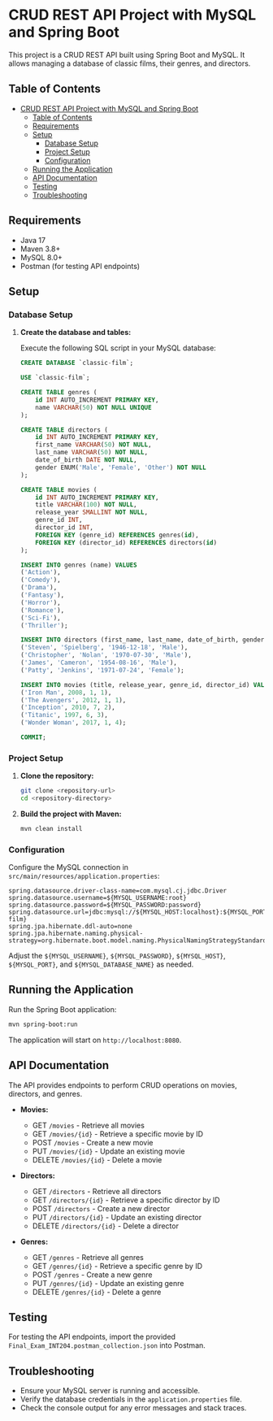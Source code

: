 # CRUD REST API Project with MySQL and Spring Boot

This project is a CRUD REST API built using Spring Boot and MySQL. It allows managing a database of classic films, their genres, and directors.

## Table of Contents

- [CRUD REST API Project with MySQL and Spring Boot](#crud-rest-api-project-with-mysql-and-spring-boot)
  - [Table of Contents](#table-of-contents)
  - [Requirements](#requirements)
  - [Setup](#setup)
    - [Database Setup](#database-setup)
    - [Project Setup](#project-setup)
    - [Configuration](#configuration)
  - [Running the Application](#running-the-application)
  - [API Documentation](#api-documentation)
  - [Testing](#testing)
  - [Troubleshooting](#troubleshooting)

## Requirements

- Java 17
- Maven 3.8+
- MySQL 8.0+
- Postman (for testing API endpoints)

## Setup

### Database Setup

1. **Create the database and tables:**

   Execute the following SQL script in your MySQL database:

   ```sql
   CREATE DATABASE `classic-film`;

   USE `classic-film`;

   CREATE TABLE genres (
       id INT AUTO_INCREMENT PRIMARY KEY,
       name VARCHAR(50) NOT NULL UNIQUE
   );

   CREATE TABLE directors (
       id INT AUTO_INCREMENT PRIMARY KEY,
       first_name VARCHAR(50) NOT NULL,
       last_name VARCHAR(50) NOT NULL,
       date_of_birth DATE NOT NULL,
       gender ENUM('Male', 'Female', 'Other') NOT NULL
   );

   CREATE TABLE movies (
       id INT AUTO_INCREMENT PRIMARY KEY,
       title VARCHAR(100) NOT NULL,
       release_year SMALLINT NOT NULL,
       genre_id INT,
       director_id INT,
       FOREIGN KEY (genre_id) REFERENCES genres(id),
       FOREIGN KEY (director_id) REFERENCES directors(id)
   );

   INSERT INTO genres (name) VALUES 
   ('Action'),
   ('Comedy'),
   ('Drama'),
   ('Fantasy'),
   ('Horror'),
   ('Romance'),
   ('Sci-Fi'),
   ('Thriller');

   INSERT INTO directors (first_name, last_name, date_of_birth, gender) VALUES
   ('Steven', 'Spielberg', '1946-12-18', 'Male'),
   ('Christopher', 'Nolan', '1970-07-30', 'Male'),
   ('James', 'Cameron', '1954-08-16', 'Male'),
   ('Patty', 'Jenkins', '1971-07-24', 'Female');

   INSERT INTO movies (title, release_year, genre_id, director_id) VALUES
   ('Iron Man', 2008, 1, 1),
   ('The Avengers', 2012, 1, 1),
   ('Inception', 2010, 7, 2),
   ('Titanic', 1997, 6, 3),
   ('Wonder Woman', 2017, 1, 4);

   COMMIT;
   ```

### Project Setup

1. **Clone the repository:**

   ```sh
   git clone <repository-url>
   cd <repository-directory>
   ```

2. **Build the project with Maven:**

   ```sh
   mvn clean install
   ```

### Configuration

Configure the MySQL connection in `src/main/resources/application.properties`:

```properties
spring.datasource.driver-class-name=com.mysql.cj.jdbc.Driver
spring.datasource.username=${MYSQL_USERNAME:root}
spring.datasource.password=${MYSQL_PASSWORD:password}
spring.datasource.url=jdbc:mysql://${MYSQL_HOST:localhost}:${MYSQL_PORT:3306}/${MYSQL_DATABASE_NAME:classic-film}
spring.jpa.hibernate.ddl-auto=none
spring.jpa.hibernate.naming.physical-strategy=org.hibernate.boot.model.naming.PhysicalNamingStrategyStandardImpl
```

Adjust the `${MYSQL_USERNAME}`, `${MYSQL_PASSWORD}`, `${MYSQL_HOST}`, `${MYSQL_PORT}`, and `${MYSQL_DATABASE_NAME}` as needed.

## Running the Application

Run the Spring Boot application:

```sh
mvn spring-boot:run
```

The application will start on `http://localhost:8080`.

## API Documentation

The API provides endpoints to perform CRUD operations on movies, directors, and genres.

- **Movies:**
    - GET `/movies` - Retrieve all movies
    - GET `/movies/{id}` - Retrieve a specific movie by ID
    - POST `/movies` - Create a new movie
    - PUT `/movies/{id}` - Update an existing movie
    - DELETE `/movies/{id}` - Delete a movie

- **Directors:**
    - GET `/directors` - Retrieve all directors
    - GET `/directors/{id}` - Retrieve a specific director by ID
    - POST `/directors` - Create a new director
    - PUT `/directors/{id}` - Update an existing director
    - DELETE `/directors/{id}` - Delete a director

- **Genres:**
    - GET `/genres` - Retrieve all genres
    - GET `/genres/{id}` - Retrieve a specific genre by ID
    - POST `/genres` - Create a new genre
    - PUT `/genres/{id}` - Update an existing genre
    - DELETE `/genres/{id}` - Delete a genre

## Testing

For testing the API endpoints, import the provided `Final_Exam_INT204.postman_collection.json` into Postman.

## Troubleshooting

- Ensure your MySQL server is running and accessible.
- Verify the database credentials in the `application.properties` file.
- Check the console output for any error messages and stack traces.